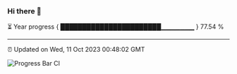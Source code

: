 ### Hi there 👋

⏳ Year progress { ███████████████████████▁▁▁▁▁▁▁ } 77.54 %

---

⏰ Updated on Wed, 11 Oct 2023 00:48:02 GMT

![Progress Bar CI](https://github.com/liununu/liununu/workflows/Progress%20Bar%20CI/badge.svg)
